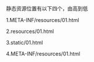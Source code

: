 静态资源位置有以下四个，由高到低

1.META-INF/resources/01.html

2.resources/01.html

3.static/01.html

4.META-INF/resources/01.html

